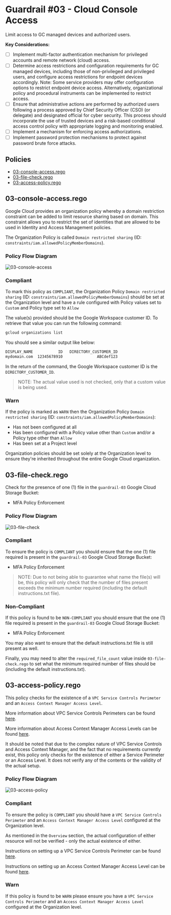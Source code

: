 # Guardrail #03 - Cloud Console Access

Limit access to GC managed devices and authorized users.

**Key Considerations:**

- [ ] Implement multi-factor authentication mechanism for privileged accounts and remote network (cloud) access.
- [ ] Determine access restrictions and configuration requirements for GC managed devices, including those of non-privileged and privileged users, and configure access restrictions for endpoint devices accordingly.
Note: Some service providers may offer configuration options to restrict endpoint device access. Alternatively, organizational policy and procedural instruments can be implemented to restrict access.
- [ ] Ensure that administrative actions are performed by authorized users following a process approved by Chief Security Officer (CSO) (or delegate) and designated official for cyber security. This process should incorporate the use of trusted devices and a risk-based conditional access control policy with appropriate logging and monitoring enabled.
- [ ] Implement a mechanism for enforcing access authorizations.
- [ ] Implement password protection mechanisms to protect against password brute force attacks.

## Policies

- [03-console-access.rego](./03-console-access.rego)
- [03-file-check.rego](./03-file-check.rego)
- [03-access-policy.rego](./03-access-policy.rego)

## 03-console-access.rego

Google Cloud provides an organization policy whereby a domain restriction constraint can be added to limit resource sharing based on domain. This constraint allows you to restrict the set of identities that are allowed to be used in Identity and Access Management policies.

The Organization Policy is called `Domain restricted sharing` (ID: `constraints/iam.allowedPolicyMemberDomains`).

### Policy Flow Diagram

![03-console-access](../policy_diagrams/03-console-access.png "03-console-access")

### Compliant

To mark this policy as `COMPLIANT`, the Organization Policy `Domain restricted sharing` (ID: `constraints/iam.allowedPolicyMemberDomains`) should be set at the Organization level and have a rule configured with Policy values set to `Custom` and Policy type set to `Allow`

The value(s) provided should be the Google Workspace customer ID. To retrieve that value you can run the following command:

```bash
gcloud organizations list
```

You should see a similar output like below:

```bash
DISPLAY_NAME           ID   DIRECTORY_CUSTOMER_ID
mydomain.com  12345678910               ABCdef123
```

In the return of the command, the Google Workspace customer ID is the `DIRECTORY_CUSTOMER_ID`.

>NOTE: The actual value used is not checked, only that a custom value is being used.

### Warn

If the policy is marked as `WARN` then the Organization Policy `Domain restricted sharing` (ID: `constraints/iam.allowedPolicyMemberDomains`):

- Has not been configured at all
- Has been configured with a Policy value other than `Custom` and/or a Policy type other than `Allow`
- Has been set at a Project level

Organization policies should be set solely at the Organization level to ensure they're inherited throughout the entire Google Cloud organization.

## 03-file-check.rego

Check for the presence of one (1) file in the `guardrail-03` Google Cloud Storage Bucket:

- MFA Policy Enforcement

### Policy Flow Diagram

![03-file-check](../policy_diagrams/03-file-check.png "03-file-check")

### Compliant

To ensure the policy is `COMPLIANT` you should ensure that the one (1) file required is present in the `guardrail-03` Google Cloud Storage Bucket:

- MFA Policy Enforcement

>NOTE: Due to not being able to guarantee what name the file(s) will be, this policy will only check that the number of files present exceeds the minimum number required (including the default instructions.txt file).

### Non-Compliant

If this policy is found to be `NON-COMPLIANT` you should ensure that the one (1) file required is present in the `guardrail-03` Google Cloud Storage Bucket:

- MFA Policy Enforcement

You may also want to ensure that the default instructions.txt file is still present as well.

Finally, you may need to alter the `required_file_count` value inside `03-file-check.rego` to set what the minimum required number of files should be (including the default instructions.txt).

## 03-access-policy.rego

This policy checks for the existence of a `VPC Service Controls Perimeter` and an `Access Context Manager Access Level`.

More information about VPC Service Controls Perimeters can be found [here](https://cloud.google.com/vpc-service-controls/docs/service-perimeters).

More information about Access Context Manager Access Levels can be found [here](https://cloud.google.com/access-context-manager/docs/overview#access-levels).

It should be noted that due to the complex nature of VPC Service Controls and Access Context Manager, and the fact that no requirements currently exist, this policy only checks for the existence of either a Service Perimeter or an Access Level. It does not verify any of the contents or the validity of the actual setup.

### Policy Flow Diagram

![03-access-policy](../policy_diagrams/03-access-policy.png "03-access-policy")

### Compliant

To ensure the policy is `COMPLIANT` you should have a `VPC Service Controls Perimeter` and an `Access Context Manager Access Level` configured at the Organization level.

As mentioned in the `Overview` section, the actual configuration of either resource will not be verified - only the actual existence of either.

Instructions on setting up a VPC Service Controls Perimeter can be found [here](https://cloud.google.com/vpc-service-controls/docs/create-service-perimeters).

Instructions on setting up an Access Context Manager Access Level can be found [here](https://cloud.google.com/access-context-manager/docs/create-basic-access-level).

### Warn

If this policy is found to be `WARN` please ensure you have a `VPC Service Controls Perimeter` and an `Access Context Manager Access Level` configured at the Organization level.
